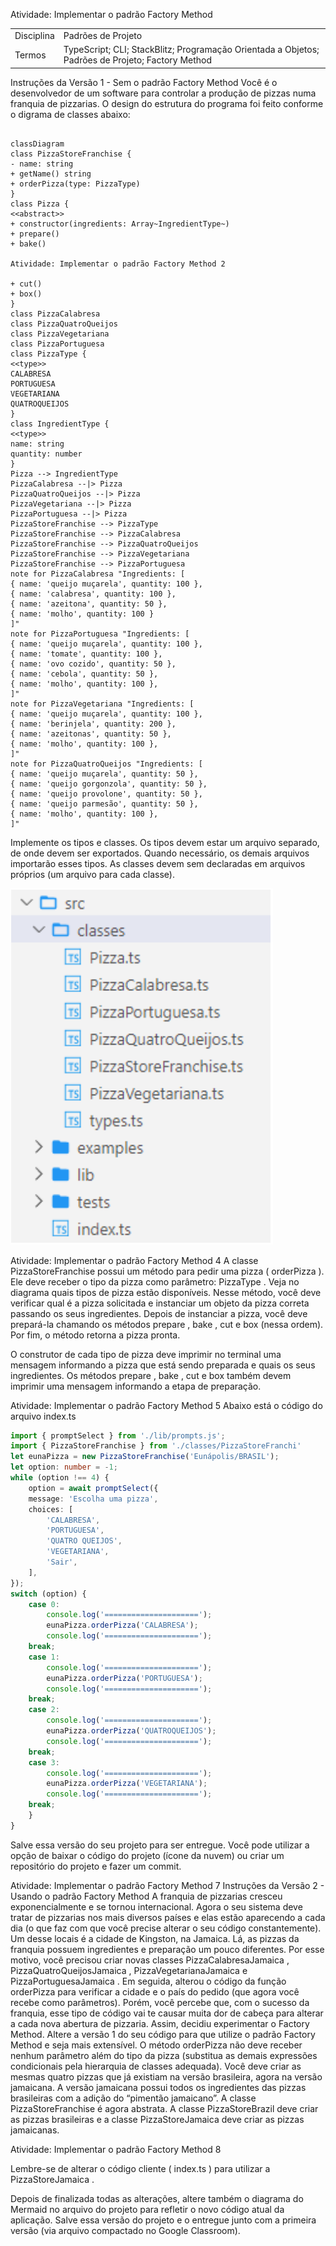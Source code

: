 Atividade: Implementar o
padrão Factory Method

| | | 
|-|-|
|Disciplina | Padrões de Projeto
|Termos | TypeScript; CLI; StackBlitz; Programação Orientada a Objetos; Padrões de Projeto; Factory Method

Instruções da Versão 1 - Sem o padrão Factory Method
Você é o desenvolvedor de um software para controlar a produção de pizzas
numa franquia de pizzarias. O design do estrutura do programa foi feito conforme
o digrama de classes abaixo:

```mermaid

classDiagram
class PizzaStoreFranchise {
- name: string
+ getName() string
+ orderPizza(type: PizzaType)
}
class Pizza {
<<abstract>>
+ constructor(ingredients: Array~IngredientType~)
+ prepare()
+ bake()

Atividade: Implementar o padrão Factory Method 2

+ cut()
+ box()
}
class PizzaCalabresa
class PizzaQuatroQueijos
class PizzaVegetariana
class PizzaPortuguesa
class PizzaType {
<<type>>
CALABRESA
PORTUGUESA
VEGETARIANA
QUATROQUEIJOS
}
class IngredientType {
<<type>>
name: string
quantity: number
}
Pizza --> IngredientType
PizzaCalabresa --|> Pizza
PizzaQuatroQueijos --|> Pizza
PizzaVegetariana --|> Pizza
PizzaPortuguesa --|> Pizza
PizzaStoreFranchise --> PizzaType
PizzaStoreFranchise --> PizzaCalabresa
PizzaStoreFranchise --> PizzaQuatroQueijos
PizzaStoreFranchise --> PizzaVegetariana
PizzaStoreFranchise --> PizzaPortuguesa
note for PizzaCalabresa "Ingredients: [
{ name: 'queijo muçarela', quantity: 100 },
{ name: 'calabresa', quantity: 100 },
{ name: 'azeitona', quantity: 50 },
{ name: 'molho', quantity: 100 }
]"
note for PizzaPortuguesa "Ingredients: [
{ name: 'queijo muçarela', quantity: 100 },
{ name: 'tomate', quantity: 100 },
{ name: 'ovo cozido', quantity: 50 },
{ name: 'cebola', quantity: 50 },
{ name: 'molho', quantity: 100 },
]"
note for PizzaVegetariana "Ingredients: [
{ name: 'queijo muçarela', quantity: 100 },
{ name: 'berinjela', quantity: 200 },
{ name: 'azeitonas', quantity: 50 },
{ name: 'molho', quantity: 100 },
]"
note for PizzaQuatroQueijos "Ingredients: [
{ name: 'queijo muçarela', quantity: 50 },
{ name: 'queijo gorgonzola', quantity: 50 },
{ name: 'queijo provolone', quantity: 50 },
{ name: 'queijo parmesão', quantity: 50 },
{ name: 'molho', quantity: 100 },
]"
```

Implemente os tipos e classes. Os tipos devem estar um arquivo separado, de
onde devem ser exportados. Quando necessário, os demais arquivos importarão
esses tipos. As classes devem sem declaradas em arquivos próprios (um arquivo
para cada classe).

![Alt text](image.png)

Atividade: Implementar o padrão Factory Method 4
A classe PizzaStoreFranchise possui um método para pedir uma pizza ( orderPizza ).
Ele deve receber o tipo da pizza como parâmetro: PizzaType . Veja no diagrama
quais tipos de pizza estão disponíveis. Nesse método, você deve verificar qual é a
pizza solicitada e instanciar um objeto da pizza correta passando os seus
ingredientes. Depois de instanciar a pizza, você deve prepará-la chamando os
métodos prepare , bake , cut e box (nessa ordem). Por fim, o método retorna a
pizza pronta.

O construtor de cada tipo de pizza deve imprimir no terminal uma mensagem
informando a pizza que está sendo preparada e quais os seus ingredientes. Os
métodos prepare , bake , cut e box também devem imprimir uma mensagem
informando a etapa de preparação.

Atividade: Implementar o padrão Factory Method 5
Abaixo está o código do arquivo index.ts

```typescript
import { promptSelect } from './lib/prompts.js';
import { PizzaStoreFranchise } from './classes/PizzaStoreFranchi'
let eunaPizza = new PizzaStoreFranchise('Eunápolis/BRASIL');
let option: number = -1;
while (option !== 4) {
    option = await promptSelect({
    message: 'Escolha uma pizza',
    choices: [
        'CALABRESA',
        'PORTUGUESA',
        'QUATRO QUEIJOS',
        'VEGETARIANA',
        'Sair',
    ],
});
switch (option) {
    case 0:
        console.log('=====================');
        eunaPizza.orderPizza('CALABRESA');
        console.log('=====================');
    break;
    case 1:
        console.log('=====================');
        eunaPizza.orderPizza('PORTUGUESA');
        console.log('=====================');
    break;
    case 2:
        console.log('=====================');
        eunaPizza.orderPizza('QUATROQUEIJOS');
        console.log('=====================');
    break;
    case 3:
        console.log('=====================');
        eunaPizza.orderPizza('VEGETARIANA');
        console.log('=====================');
    break;
    }
}
```
Salve essa versão do seu projeto para ser entregue. Você pode utilizar a opção
de baixar o código do projeto (ícone da nuvem) ou criar um repositório do projeto
e fazer um commit.

Atividade: Implementar o padrão Factory Method 7
Instruções da Versão 2 - Usando o padrão Factory Method
A franquia de pizzarias cresceu exponencialmente e se tornou internacional.
Agora o seu sistema deve tratar de pizzarias nos mais diversos países e elas
estão aparecendo a cada dia (o que faz com que você precise alterar o seu
código constantemente). Um desse locais é a cidade de Kingston, na Jamaica. Lá,
as pizzas da franquia possuem ingredientes e preparação um pouco diferentes.
Por esse motivo, você precisou criar novas classes PizzaCalabresaJamaica ,
PizzaQuatroQueijosJamaica , PizzaVegetarianaJamaica e PizzaPortuguesaJamaica . Em seguida,
alterou o código da função orderPizza para verificar a cidade e o país do pedido
(que agora você recebe como parâmetros).
Porém, você percebe que, com o sucesso da franquia, esse tipo de código vai te
causar muita dor de cabeça para alterar a cada nova abertura de pizzaria. Assim,
decidiu experimentar o Factory Method.
Altere a versão 1 do seu código para que utilize o padrão Factory Method e seja
mais extensível.
O método orderPizza não deve receber nenhum parâmetro além do tipo da
pizza (substitua as demais expressões condicionais pela hierarquia de classes
adequada).
Você deve criar as mesmas quatro pizzas que já existiam na versão brasileira,
agora na versão jamaicana. A versão jamaicana possui todos os ingredientes
das pizzas brasileiras com a adição do “pimentão jamaicano”.
A classe PizzaStoreFranchise é agora abstrata. A classe PizzaStoreBrazil deve
criar as pizzas brasileiras e a classe PizzaStoreJamaica deve criar as pizzas
jamaicanas.

Atividade: Implementar o padrão Factory Method 8

Lembre-se de alterar o código cliente ( index.ts ) para utilizar a
PizzaStoreJamaica .

Depois de finalizada todas as alterações, altere também o diagrama do Mermaid
no arquivo do projeto para refletir o novo código atual da aplicação. Salve essa
versão do projeto e o entregue junto com a primeira versão (via arquivo
compactado no Google Classroom).  